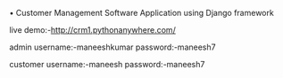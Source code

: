 
•	Customer Management Software Application using Django framework




 live demo:-http://crm1.pythonanywhere.com/
 
 
 admin username:-maneeshkumar
 password:-maneesh7
 
 
 
 customer username:-maneesh
 password:-maneesh7
